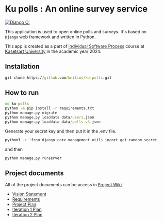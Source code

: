 # Ku polls : An online survey service

[![Django CI](https://github.com/knilios/ku-polls/actions/workflows/django.yml/badge.svg)](https://github.com/knilios/ku-polls/actions/workflows/django.yml)

This application is used to open online polls and surveys. It's based on ```Django``` web framework and written in Python.

This app is created as a part of [Individual Software Process](
https://cpske.github.io/ISP) course at [Kasetsart University](https://www.ku.ac.th) in the academic year 2024.

## Installation
```cmd
git clone https://github.com/knilios/ku-polls.git
```

## How to run
```cmd
cd ku-polls
python -m pip install -r requirements.txt
python manage.py migrate
python manage.py loaddata data/users.json
python manage.py loaddata data/polls-v3.json
```

Generate your secret key and then put it in the .env file.
```cmd
python3 -c 'from django.core.management.utils import get_random_secret_key; print(get_random_secret_key())'
```
and then
```cmd
python manage.py runserver
```

## Project documents
All of the project documents can be access in [Project Wiki](../../wiki/Home).

- [Vision Statement](../../wiki/Vision-and-Scope)
- [Requirements](../../wiki/Requirements)
- [Project Plan](../../wiki/Project-Plan)
- [Iteration 1 Plan](../../wiki/Iteration-1-Plan)
- [Iteration 2 Plan](../../wiki/Iteration-2-Plan)
